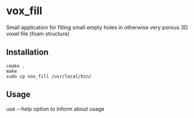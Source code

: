 # vox_fill
Small application for filling small empty holes in otherwise very porous 3D voxel file (foam structure)

## Installation
	cmake .
	make
	sudo cp vox_fill /usr/local/bin/

## Usage
 use --help option to inform about usage
